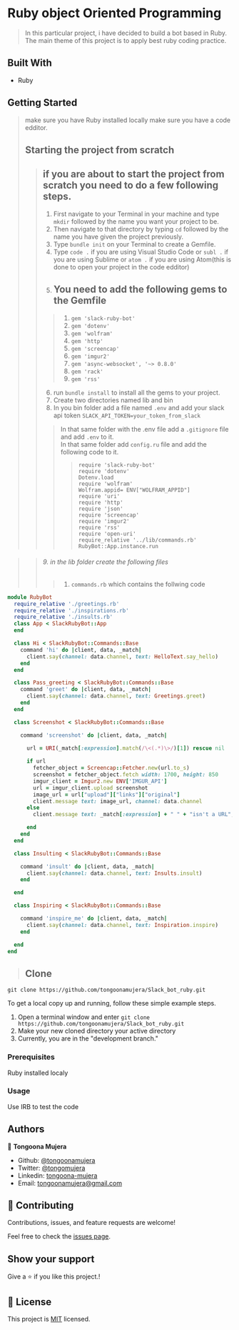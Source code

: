 # Ruby object Oriented Programming

> In this particular project, i have decided to build a bot based in Ruby. The main theme of this project is to apply best ruby coding practice.
## Built With

- Ruby

## Getting Started
> make sure you have Ruby installed locally
> make sure you have a code edditor.
> ## Starting the project from scratch 
> > ## if you are about to start the project from scratch you need to do a few following steps.
> > 1. First navigate to your Terminal in your machine and type ```mkdir``` followed by the name you want your project to be.
> > 2. Then navigate to that directory by typing ```cd``` followed by the name you have given the project previously.
> > 3. Type ```bundle init``` on your Terminal to create a Gemfile.
> > 4. Type ```code .``` if you are using Visual Studio Code or ```subl .``` if you are using Sublime  or ```atom .``` if you are using Atom(this is done to open your project in the code edditor)
> > 5. ## You need to add the following gems to the Gemfile
>>> 1. ```gem 'slack-ruby-bot'```
>>> 2. ```gem 'dotenv'```
>>> 3. ```gem 'wolfram'```
>>> 4. ```gem 'http'```
>>> 5. ```gem 'screencap'```
>>> 6. ```gem 'imgur2'```
>>> 7. ```gem 'async-websocket', '~> 0.8.0'```
>>> 8. ```gem 'rack'```
>>> 9. ```gem 'rss'```
>> 6. run ```bundle install``` to install all the gems to your project.
>> 7. Create two directories named lib and bin
>> 8. In you bin folder add a file named ```.env``` and add your slack api token ```SLACK_API_TOKEN=your_token_from_slack```
>>> In that same folder with the .env file add a ```.gitignore``` file and add ```.env``` to it. <br>
>>> In that same folder add ``config.ru`` file and add the following code to it. <br>
>>> > ``require 'slack-ruby-bot'`` <br>
>>> > ``require 'dotenv'`` <br>
>>> > ``Dotenv.load`` <br>
>>> > ``require 'wolfram'`` <br>
>>> > ``Wolfram.appid= ENV["WOLFRAM_APPID"]`` <br>
>>> > ``require 'uri'`` <br>
>>> > ``require 'http'`` <br>
>>> > ``require 'json'`` <br>
>>> > ``require 'screencap'`` <br>
>>> > ``require 'imgur2'`` <br>
>>> > ``require 'rss'`` <br>
>>> > ``require 'open-uri'`` <br>
>>> > ``require_relative '../lib/commands.rb'`` <br>
>>> > ``RubyBot::App.instance.run`` <br>

>>###### 9. in the lib folder create the following files
>>>1. `commands.rb` which contains the follwing code <br>
```ruby
module RubyBot
  require_relative './greetings.rb'
  require_relative './inspirations.rb'
  require_relative './insults.rb'
  class App < SlackRubyBot::App
  end

  class Hi < SlackRubyBot::Commands::Base
    command 'hi' do |client, data, _match|
      client.say(channel: data.channel, text: HelloText.say_hello)
    end
  end

  class Pass_greeting < SlackRubyBot::Commands::Base
    command 'greet' do |client, data, _match|
      client.say(channel: data.channel, text: Greetings.greet)
    end
  end

  class Screenshot < SlackRubyBot::Commands::Base

    command 'screenshot' do |client, data, _match|
      
      url = URI(_match[:expression].match(/\<(.*)\>/)[1]) rescue nil

      if url
        fetcher_object = Screencap::Fetcher.new(url.to_s)
        screenshot = fetcher_object.fetch width: 1700, height: 850
        imgur_client = Imgur2.new ENV['IMGUR_API']
        url = imgur_client.upload screenshot
        image_url = url["upload"]["links"]["original"]
        client.message text: image_url, channel: data.channel
      else
        client.message text: _match[:expression] + " " + "isn't a URL", channel: data.channel

      end
    end
  end

  class Insulting < SlackRubyBot::Commands::Base

    command 'insult' do |client, data, _match|
      client.say(channel: data.channel, text: Insults.insult)
    end

  end

  class Inspiring < SlackRubyBot::Commands::Base

    command 'inspire_me' do |client, data, _match|
      client.say(channel: data.channel, text: Inspiration.inspire)
    end

  end
end
```

>## Clone
```git
git clone https://github.com/tongoonamujera/Slack_bot_ruby.git
```

To get a local copy up and running, follow these simple example steps.


1. Open a terminal window and enter `git clone https://github.com/tongoonamujera/Slack_bot_ruby.git`
2. Make your new cloned directory your active directory
3. Currently, you are in the "development branch."

### Prerequisites

Ruby installed localy

### Usage

Use IRB to test the code

## Authors
👤 **Tongoona Mujera**

- Github: [@tongoonamujera](https://github.com/tongoonamujera)
- Twitter: [@tongomujera](https://twitter.com/tongomujera)
- Linkedin: [tongoona-mujera](https://www.linkedin.com/in/tongoona-mujera-125604162/)
- Email:  tongoonamujera@gmail.com

## 🤝 Contributing

Contributions, issues, and feature requests are welcome!

Feel free to check the [issues page](../../issues/).

## Show your support

Give a ⭐️ if you like this project.!

## 📝 License

This project is [MIT](./MIT.md) licensed.